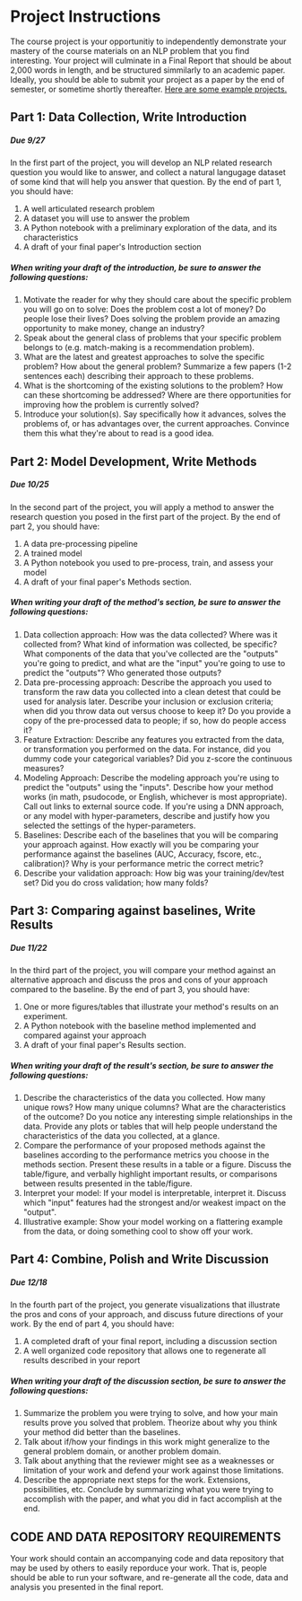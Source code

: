 # Project Instructions

The course project is your opportunitiy to independently demonstrate your mastery of the course materials on an NLP problem that you find interesting. Your project will culminate in a Final Report that should be about 2,000 words in length, and be structured simmilarly to an academic paper. Ideally, you should be able to submit your project as a paper by the end of semester, or sometime shortly thereafter. [Here are some example projects.](ExampleProjects.md)



## Part 1:  Data Collection, Write Introduction

##### Due 9/27

In the first part of the project, you will develop an NLP related research question you would like to answer, and collect a natural langugage dataset of some kind that will help you answer that question. By the end of part 1, you should have:

1. A well articulated research problem
2. A dataset you will use to answer the problem
3. A Python notebook with a preliminary exploration of the data, and its characteristics
4. A draft of your final paper's Introduction section

##### When writing your draft of the introduction, be sure to answer the following questions:

1. Motivate the reader for why they should care about the specific problem you will go on to solve: Does the problem cost a lot of money? Do people lose their lives? Does solving the problem provide an amazing opportunity to make money, change an industry?
2. Speak about the general class of problems that your specific problem belongs to (e.g. match-making is a recommendation problem). 
3. What are the latest and greatest approaches to solve the specific problem? How about the general problem? Summarize a few papers (1-2 sentences each) describing their approach to these problems.
4. What is the shortcoming of the existing solutions to the problem? How can these shortcoming be addressed? Where are there opportunities for improving how the problem is currently solved?
5. Introduce your solution(s). Say specifically how it advances, solves the problems of, or has advantages over, the current approaches. Convince them this what they're about to read is a good idea.

## Part 2: Model Development, Write Methods

##### Due 10/25

In the second part of the project, you will apply a method to answer the research question you posed in the first part of the project. By the end of part 2, you should have:

1. A data pre-processing pipeline
2. A trained model
3. A Python notebook you used to pre-process, train, and assess your model 
4. A draft of your final paper's Methods section. 

##### When writing your draft of the method's section, be sure to answer the following questions:

1. Data collection approach: How was the data collected? Where was it collected from? What kind of information was collected, be specific? What components of the data that you've collected are the "outputs" you're going to predict, and what are the "input" you're going to use to predict the "outputs"? Who generated those outputs?
2. Data pre-processing approach: Describe the approach you used to transform the raw data you collected into a clean detest that could be used for analysis later. Describe your inclusion or exclusion criteria; when did you throw data out versus choose to keep it?  Do you provide a copy of the pre-processed data to people; if so, how do people access it?
3. Feature Extraction: Describe any features you extracted from the data, or transformation you performed on the data. For instance, did you dummy code your categorical variables? Did you z-score the continuous measures?  
4. Modeling Approach: Describe the modeling approach you're using to predict the "outputs" using the "inputs". Describe how your method works (in math, psudocode, or English, whichever is most appropriate). Call out links to external source code. If you're using a DNN approach, or any model with hyper-parameters, describe and justify how you selected the settings of the hyper-parameters. 
5. Baselines: Describe each of the baselines that you will be comparing your approach against. How exactly will you be comparing your performance against the baselines (AUC, Accuracy, fscore, etc., calibration)? Why is your performance metric the correct metric?  
6. Describe your validation approach: How big was your training/dev/test set? Did you do cross validation; how many folds? 

## Part 3: Comparing against baselines, Write Results

##### Due 11/22

In the third part of the project, you will compare your method against an alternative approach and discuss the pros and cons of your approach compared to the baseline. By the end of part 3, you should have:

1. One or more figures/tables that illustrate your method's results on an experiment.
2. A Python notebook with the baseline method implemented and compared against your approach
3. A draft of your final paper's Results section. 

##### When writing your draft of the result's section, be sure to answer the following questions:

1. Describe the characteristics of the data you collected. How many unique rows? How many unique columns? What are the characteristics of the outcome? Do you notice any interesting simple relationships in the data. Provide any plots or tables that will help people understand the characteristics of the data you collected, at a glance. 
2. Compare the performance of your proposed methods against the baselines according to the performance metrics you choose in the methods section. Present these results in a table or a figure. Discuss the table/figure, and verbally highlight important results, or comparisons between results presented in the table/figure. 
3. Interpret your model: If your model is interpretable, interpret it. Discuss which "input" features had the strongest and/or weakest impact on the "output".
4. Illustrative example: Show your model working on a flattering example from the data, or doing something cool to show off your work. 

## Part 4: Combine, Polish and Write Discussion

##### Due 12/18

In the fourth part of the project, you  generate visualizations that illustrate the pros and cons of your approach, and discuss future directions of your work. By the end of part 4, you should have:

1. A completed draft of your final report, including a discussion section
2. A well organized code repository that allows one to regenerate all results described in your report

##### When writing your draft of the discussion section, be sure to answer the following questions:

1. Summarize the problem you were trying to solve, and how your main results prove you solved that problem. Theorize about why you think your method did better than the baselines.
2. Talk about if/how your findings in this work might generalize to the general problem domain, or another problem domain.
3. Talk about anything that the reviewer might see as a weaknesses or limitation of your work and defend your work against those limitations.
4. Describe the appropriate next steps for the work. Extensions, possibilities, etc.
 Conclude by summarizing what you were trying to accomplish with the paper, and what you did in fact accomplish at the end.

## CODE AND DATA REPOSITORY REQUIREMENTS
Your work should contain an accompanying code and data repository that may be used by others to easily reporduce your work. That is, people should be able to run your software, and re-generate all the code, data and analysis you presented in the final report.